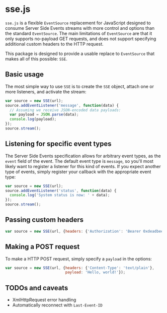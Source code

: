 sse.js
======

`sse.js` is a flexible `EventSource` replacement for JavaScript designed
to consume Server Side Events streams with more control and options than
the standard `EventSource`. The main limitations of `EventSource` are
that it only supports no-payload GET requests, and does not support
specifying additional custom headers to the HTTP request.

This package is designed to provide a usable replace to `EventSource`
that makes all of this possible: `SSE`.

Basic usage
-----------

The most simple way to use `SSE` is to create the `SSE` object, attach
one or more listeners, and activate the stream:

```js
var source = new SSE(url);
source.addEventListener('message', function(data) {
  // Assuming we receive JSON-encoded data payloads:
  var payload = JSON.parse(data);
  console.log(payload);
});
source.stream();
```

Listening for specific event types
----------------------------------

The Server Side Events specification allows for arbitrary event types,
as the `event` field of the event. The default event type is `message`,
so you'll most likely want to register a listener for this kind of
events. If you expect another type of events, simply register your
callback with the appropriate event type:

```js
var source = new SSE(url);
source.addEventListener('status', function(data) {
  console.log('System status is now: ' + data);
});
source.stream();
```

Passing custom headers
----------------------

```js
var source = new SSE(url, {headers: {'Authorization': 'Bearer 0xdeadbeef'}});
```

Making a POST request
---------------------

To make a HTTP POST request, simply specify a `payload` in the options:

```js
var source = new SSE(url, {headers: {'Content-Type': 'text/plain'},
                           payload: 'Hello, world!'});
```

TODOs and caveats
-----------------

- XmlHttpRequest error handling
- Automatically reconnect with `Last-Event-ID`
